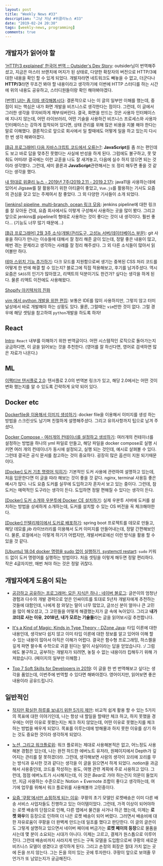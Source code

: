 ```yaml
---
layout: post
title: "Weekly News #33"
description: "그냥 저냥 #위클리뉴스 #33"
date: "2019-02-24 20:30"
tags: [weekly-news, programming]
comments: true
---
```


## 개발자가 읽어야 할

['HTTP/3 explained' 한국어 번역 :: Outsider's Dev Story](https://blog.outsider.ne.kr/1430): outsider님이 번역해주셨고, 지금은 마스터 브랜치에 머지가 된 상태로, 다양한 확장자의 버전으로 HTTP/3예 대한 내용을 확인 할 수 있게 되었다. 개발자라면 네트워크도 빼놓을 수 없고, 더군다나 **HTTP/3**라면 무조건 봐야 할 내용이라고 생각하기에 이번에 HTTP 스터디를 하는 시간에 위의 내용도 공유하고, 스터디원들이랑 확인 해야봐야겠다. 

[[번역] UI는 좀 이따 생각해봅시다](https://adhrinae.github.io/posts/ui-as-an-afterthought-kr): 결론적으로 나는 이 글의 일부만 이해를 했는데, 중점이 되는 핵심은 내가 화면 개발을 비즈니스로 생각한다는 점이다. 그런데, 이 글에서 그러한 생각을 무자비하게 깨부숴버린다. 결국, 화면을 만드는 것은 사용자 인터페이스에 지나지 않는데, 어떤 라이브러리, 어떤 기술을 사용하건 비즈니스 프로세스와 사용자 인터페이스는 강하게 접착되어 있다면, 상태 관리를 위해 많은 비용을 지불 해야 한다는 말로 이해했다. 결론적으로 앞으로 회사에서 일 할때에도 어떻게 일을 하고 있는지 다시 한 번 생각 해봐야겠다.

[[B급 프로그래머] 다음 자바스크립트 코드에서 오류는?](http://jhrogue.blogspot.com/2019/02/b.html): **JavaScript**를 좀 쓰는 편인데도 보고 바로 답을 맞추진 못했다는 사실에 반성을 하게 된다. 그럼에도 불구하고, 못 맞춰도 어떠랴! 결국에는 이런 교훈을 나도 잘 새겨놓고, 다음에 실수 하지 않으면 되는 것이라 생각했다. 그런데, 세미 콜론과 **JavaScript**관련해서는 또 정리 해두면 좋을 것 같다는 생각을 했다. 

[내 맘대로 위클리 뉴스 - 2019년 7주(2019.2.11 - 2019.2.17)](https://www.sangkon.com/2019/02/17/sigamdream_weekly_2019_7/): java11을 사용하는데에 있어서 Jigsaw를 잘 활용하기 위한 아티클이 좋았고, `Vue.js`를 활용하는 기사도 요즘의 관심을 갖고 있는 주제여서 참 좋았다. 그 외 다양한 기사들이 소개 되었다. 

[[jenkins] pipeline, multi-branch, ocean 링크 모음](https://knight76.tistory.com/3913): jenkins pipeline에 대한 링크를 잘 모아둔 건데, 요즘 회사에서도 이렇게 구성해서 사용하는 곳을 많이 봤다. 그리고 앞으로 jenkins를 pipeline의 형태로 사용하는 것이 좋다는 것이 내 생각이다. 훨씬 좋다... (기능도 너무 많기 때문에...)

[[B급 프로그래머] 2월 3주 소식(개발/관리도구, 고성능 서버/데이터베이스 부문)](http://jhrogue.blogspot.com/2019/02/b-2-3.html): git 사용을 하다가 만나는 이슈들에 대해서 잘 정리 해준 글이 있는데, 정말 좋은 내용이 많고, 매번 겪는 문제라고 생각하는 사례를 잘 정리 해주셨다. 그 외 다른 소식들이 많아서 읽어볼만 하다. 

[테마 스위치 기능 추가하기](https://jbee.io/web/apply-theme-to-web/): 다크 모드를 지원함으로써 생기는 중복된 CSS 처리 코드를 어떻게 한 번에 해결 할 수 있는지? 블로그에 직접 적용해보고, 후기를 남겨주셨다. 역시 요즘은 `SASS`의 인기가 많아졌고, 리액트의 덕분이기도 한건가? 싶다는 생각을 하게 된다. 물론 리액트 이전에도 사용해왔다. 

[Shopify 아키텍처의 진화](https://blog.gaerae.com/2019/02/evolution-of-shopifys-architecture.html?utm_source=feedburner&utm_medium=feed&utm_campaign=Feed%3A+GaeraeBlog+%28%EA%B0%9C%EB%B0%9C%EC%9E%90%EC%8A%A4%EB%9F%BD%EB%8B%A4%29)

[vim 에서 python 개발을 위한 편집](http://mcchae.egloos.com/11321964): 보통은 IDE를 많이 사용하지만, 그렇지 않고 터미널상에서 바로 개발해야 하는 상황도 있다. 물론, 그럴때는 `vim`만한 것이 없다. 그럴 경우에 해당 셋팅을 참고하여 `python`개발을 하도록 하자!

## React

[Intro](https://t.co/67NQF1etVJ): `React` 내부를 이해하기 위한 번역글이다. 어떤 시스템적인 로직으로 돌아가는지 궁금하다면, 이 글을 읽어보는 것을 추천한다. (영어를 잘 하신다면, 영어로 검색하면 많은 자료가 나온다.)

## ML

[이펙티브 텐서플로 2.0](https://tensorflow.blog/2019/02/21/%EC%9D%B4%ED%8E%99%ED%8B%B0%EB%B8%8C-%ED%85%90%EC%84%9C%ED%94%8C%EB%A1%9C-2-0/): 텐서플로 2.0의 번역본 링크가 있고, 해당 2.0에서는 어떤 것이 변화 했는지를 알 수 있도록 간략하게 요약 되어 있다. 

## Docker etc

[Dockerfile을 이용해서 이미지 생성하기](http://sqlmvp.kr/221466141701): docker file을 이용해서 이미지를 생성 하는 방법을 스크린샷도 남기며 친절하게 설명해주셨다. 그리고 유의사항까지 팁으로 남겨 주셨다. 

[Docker Compose - 여러개의 컨테이너를 설정하고 생성하기](http://sqlmvp.kr/221468557041): 여러개의 컨테이너를 설정하는 방법을 하나의 yml 파일로 만들고, 해당 파일을 docker compose로 실행 시키면 여러 개의 컨테이너가 동시에 설정되고, 실행 되는 것인데, 예시로 살펴볼 수 있다. 그런데 결국은 공식 문서를 참고하는 것이 중요하다. 굉장히 많은 옵션이 지원 되기때문이다. 

[[Docker] 도커 기초 명령어 익히기](https://www.bsidesoft.com/?p=7851): 기본적인 도커 사용에 관련하여 설명하고 있는데, 처음 입문한다면 이 글을 따라 해보는 것이 좋을 것 같다. nginx, terminal 사용등 좋은 예시가 많다. 나도 요즘 도커를 실무에 도입하고자 혼자서 보고 있는 중이다. 그런데, 참 도커는 매력적인 도구라는 생각이 든다. 도입하면 정말 편해질 수 있다는 생각이 든다. 

[[Docker] 도커 소개와 우분투에 Docker CE 설치하기](https://www.bsidesoft.com/?p=7820): 실제 우분투 서버에 도커를 설치하는 방법을 상세하게 소개하는데, 도커를 설치할 수 있는 OS 버전을 꼭 체크해야한다.  

[[Docker] 인텔리제이에서 도커로 배포하기](https://www.bsidesoft.com/?p=7871): spring boot 프로젝트를 데모로 만들고, 해당 데모를 *jib* 라이브러리를 이용해서 도커 이미지를 만들어내는데, 정말 간편해보인다. 물론, 로컬에서는 이렇게 하기가 어렵지만, 개발서버로에선 이런 방식을 활용 할 수 있을 것 같다. 

[[Ubuntu] 18.04 docker 명령을 sudo 없이 실행하기, systemctl restart](http://mcchae.egloos.com/11322041): `sudo` 키워드 없이 도커 명령어를 실행하는 방법이다. 처음 셋팅을 이렇게 해두면 정말 편리하다. 작은 4글자지만, 매번 쳐야 하는 것은 정말 귀찮다.

## 개발자에게 도움이 되는

* [공감하고 공유하는 프로그래머: 모든 지식은 하나 : 네이버 블로그](http://skillsocius.com/221468321700): 글쓴이의 엄청난 경험과 다수의 개발 경력으로 얻은 인싸이트를 토대로 5년차 개발자에게 추천하는 것들에 대함인데, 나에게 참 와닿는 말이 너무 많았고, 글쓰신 분이 얼마나 큰 고민을 많이 해오셨고, 그 고민들을 어떻게 해결했는지가 글 속에 녹아있다. 그리고 **내가 코더로 사는 이유**, **2018년, 내가 모르는 기술들**라는 글을 읽어보시길 추천합니다. 

* [It's a Kind of Magic: Kinds in Type Theory - DZone Java](https://dzone.com/articles/its-a-kind-of-magic-kinds-in-type-theory?utm_medium=feed&utm_source=feedpress.me&utm_campaign=Feed:%20dzone%2Fjava): 타입 이론에 대한 내용인데, 생각보다 쉽지 않고 이미 타입 이론에 대한 정보를 알고 있어야 이해 할 수 있는 내용이 많아서 아직은 이해가 어렵다. 결국은 함수형 프로그래밍, 하스켈을 깊게 파면 팔수록 수학으로 귀결 된다는 말이 사실이라는 답을 얻었습니다. :/ 그럼에도 불구하고, 공부하는 개발자가 되려면, 놓칠 수 없는 내용이라 킵해두기 위해 가져왔습니다. (페이지의 일부만 이해함.)

* [Top 7 Soft Skills for Developers in 2019](https://www.javacodegeeks.com/2019/02/7-soft-skills-developers-2019.html): 이 글을 한 번 번역해보고 싶다는 생각을 품었는데, 이번주에 번역할 수 있다면 해봐야겠다. 영어이지만, 읽어보면 좋은 내용이라 공유드립니다. 

## 일반적인

* [작지만 확실한 하루를 보내기 위한 5가지 제안](https://ppss.kr/archives/186438): 비교적 쉽게 활용 할 수 있는 5가지의 목표에 대한 이야기인데, 나는 항상 내 할일을 할때만 체크 하고, 하지 못했을 경우에는 어떤 이유로 못했는지는 체크 하지 않았는데, 어떤 이유로 못했는지를 체크 하는 방법을 배우게 되었다. 목표를 이루는데에 방해물과 하지 못한 이유를 상기 하는 것도 중요한 것이라 생각하게 되었다. 

* [노션, 그리고 워크플로위](https://ppss.kr/archives/186430): 워크 플로위는 제대로 사용해본적은 없고, 어느정도 사용해본 경험은 있는데, 나는 완전 하드한 에버노트 유저라, 원페이지에서 Depth가 깊어지는 관리를 잘 못하겠더라. 그런데, 생각해보면 사람의 생각이 꼬리에 꼬리를 무는 방식과 유사한 것과 같다는 생각을 이 글을 읽으면서 하게 되었다. *notion*을 과금해서 사용중인데, 코드를 작성하는 용도, 여행 관련 계획에 주로 사용하고 있다. 그런데, 점점 에버노트가 시시해지는데, 이 것은 *Bear*로 가야 하는건지 의문이 들었지만, 지금 사용하는 수준으로는 Notion + Evernote 조합이 좋다고 생각하는데, 여기에 업무를 위해서 워크 플로위를 사용해볼까 고민중이다.  

* [요즘 ‘쿠팡’에서만 쇼핑하게 되는 이유](https://ppss.kr/archives/187388): 쿠팡의 초기 모델인 로켓배송은 이미 다른 배송 서비스 사업자들도 진행하고 있는 아이템이었다. 그런데, 가격 이상이 되어야하는 로켓 배송의 단점으로 인해, 다른 앱에서 물건을 사거나 하곤 했는데, 이제는 **로켓 와우**의 등장으로 인하여 더 나은 로켓 배송이 되어 버렸다. 그러면서 배송비에 대한 자유로움이 쿠팡을 더 완벽케 만드는데 일조를 했다고 판단한다. 이 글의 글쓴이도 그렇게 설명하고 있으면서 네이버 페이에 버금가는 **로켓 페이의 등장**으로 물품을 사는데 몇 분이 소요되는 시대가 아니다. 이제는 고르고, 결제가 원스톱으로 이루어진다. 그런데 배송비까지 사라지게 만드는 구독 모델을 도입함으로써 쿠팡의 새로운 비즈니스 모델이 생겼다고 생각하게 된다. 그리고 손정의 회장은 절대 가치 없는 곳에 돈을 쓰지 않는다. 그는 돈을 의미 있는 곳에 투자한다. 쿠팡이 앞으로 보여줄 무언가가 또 남았는지가 궁금해진다. 
